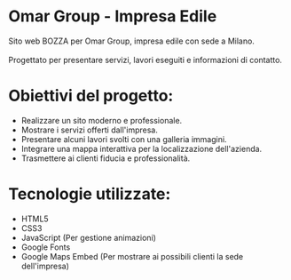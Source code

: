 # Omar Group - Impresa Edile  
Sito web BOZZA per Omar Group, impresa edile con sede a Milano.   
<br>
Progettato per presentare servizi, lavori eseguiti e informazioni di contatto.
 
# Obiettivi del progetto:
- Realizzare un sito moderno e professionale.
- Mostrare i servizi offerti dall'impresa.
- Presentare alcuni lavori svolti con una galleria immagini.
- Integrare una mappa interattiva per la localizzazione dell'azienda. 
- Trasmettere ai clienti fiducia e professionalità. 
 
# Tecnologie utilizzate:
- HTML5 
- CSS3
- JavaScript (Per gestione animazioni)
- Google Fonts
- Google Maps Embed (Per mostrare ai possibili clienti la sede dell'impresa)
